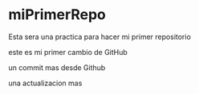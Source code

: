 # miPrimerRepo

Esta sera una practica para hacer mi primer repositorio

este es mi primer cambio de GitHub

un commit mas desde Github

una actualizacion mas
